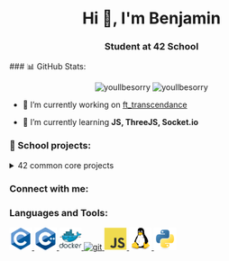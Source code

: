 <h1 align="center">Hi 👋, I'm Benjamin</h1>
<h3 align="center">Student at 42 School</h3>
### 📊 GitHub Stats:
  <p align="center">
    <img src="https://github-readme-stats.vercel.app/api?username=youllbesorry&show_icons=true&theme=radical&locale=en" alt="youllbesorry" />
    <img src="https://github-readme-stats.vercel.app/api/top-langs?username=youllbesorry&show_icons=true&theme=radical&locale=en&layout=compact" alt="youllbesorry" height="195">
  </p>

- 🔭 I’m currently working on [ft_transcendance](https://github.com/TheTerror-coder/ft_transcendance)

- 🌱 I’m currently learning **JS, ThreeJS, Socket.io**

### 🚀 School projects:
<details>
  <summary> 42 common core projects </summary>
  
  - [LibFT](https://github.com/youllbesorry/libft)
  - [MiniShell](https://github.com/ZEDIUM-Off/42LiteBash)
  - [FT-IRC](https://github.com/youllbesorry/FT_IRCheat)
  
</details>

<h3 align="left">Connect with me:</h3>
<p align="left">
</p>

<h3 align="left">Languages and Tools:</h3>
<p align="left"> <a href="https://www.cprogramming.com/" target="_blank" rel="noreferrer"> <img src="https://raw.githubusercontent.com/devicons/devicon/master/icons/c/c-original.svg" alt="c" width="40" height="40"/> </a> <a href="https://www.w3schools.com/cpp/" target="_blank" rel="noreferrer"> <img src="https://raw.githubusercontent.com/devicons/devicon/master/icons/cplusplus/cplusplus-original.svg" alt="cplusplus" width="40" height="40"/> </a> <a href="https://www.docker.com/" target="_blank" rel="noreferrer"> <img src="https://raw.githubusercontent.com/devicons/devicon/master/icons/docker/docker-original-wordmark.svg" alt="docker" width="40" height="40"/> </a> <a href="https://git-scm.com/" target="_blank" rel="noreferrer"> <img src="https://www.vectorlogo.zone/logos/git-scm/git-scm-icon.svg" alt="git" width="40" height="40"/> </a> <a href="https://developer.mozilla.org/en-US/docs/Web/JavaScript" target="_blank" rel="noreferrer"> <img src="https://raw.githubusercontent.com/devicons/devicon/master/icons/javascript/javascript-original.svg" alt="javascript" width="40" height="40"/> </a> <a href="https://www.linux.org/" target="_blank" rel="noreferrer"> <img src="https://raw.githubusercontent.com/devicons/devicon/master/icons/linux/linux-original.svg" alt="linux" width="40" height="40"/> </a> <a href="https://www.python.org" target="_blank" rel="noreferrer"> <img src="https://raw.githubusercontent.com/devicons/devicon/master/icons/python/python-original.svg" alt="python" width="40" height="40"/> </a> </p>

